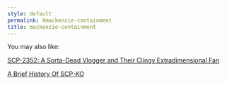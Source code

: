 ```yaml
---
style: default
permalink: Xmackenzie-containment
title: mackenzie-containment
---
```

You may also like:

[SCP-2352: A Sorta-Dead Vlogger and Their Clingy Extradimensional Fan](http://scp-wiki.net/scp-2352)

[A Brief History Of SCP-KO](http://scp-wiki.net/a-brief-history-of-scp-ko)
